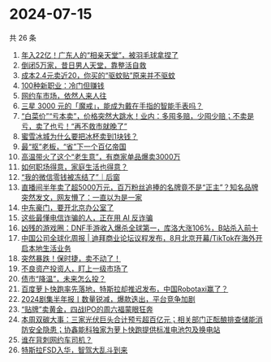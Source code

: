 # 2024-07-15

共 26 条

<!-- BEGIN 36KR -->
<!-- 最后更新时间 2024-07-15 01:01:11 +0800 -->
1. [年入22亿！广东人的“相亲天堂”，被羽毛球拿捏了](https://36kr.com/p/2860385982843526)
1. [倒闭5万家，昔日男人天堂，靠整活自救](https://36kr.com/p/2861667239791233)
1. [成本2.4元卖近20，你买的“驱蚊贴”原来并不驱蚊](https://36kr.com/p/2861392043445129)
1. [100种新职业​：冷门但赚钱](https://36kr.com/p/2861355131947650)
1. [网约车市场，依然人来人往](https://36kr.com/p/2860571362757254)
1. [三星 3000 元的「魔戒」，能成为戴在手指的智能手表吗？](https://36kr.com/p/2860178422582152)
1. [“白菜价”“亏本卖”，价格突然大跳水！业内：多囤多赔，少囤少赔；不卖是亏，卖了也亏！“再不救市就晚了”](https://36kr.com/p/2860560725330824)
1. [蜜雪冰城为什么要把冰杯卖到1块钱？](https://36kr.com/p/2861444442540934)
1. [最“抠”老板，“省”下一个百亿帝国](https://36kr.com/p/2861631590861447)
1. [高温带火了这个“老生意”，有商家单品爆卖3000万](https://36kr.com/p/2860745912339073)
1. [如何职场得意，家庭生活也得意？](https://36kr.com/p/2853375015275401)
1. [“我的微信零钱被冻结了”｜后窗](https://36kr.com/p/2861514659613575)
1. [直播间半年卖了超5000万元，百万粉丝追捧的名牌竟不是“正主”？知名品牌突然发文，网友懵了：一直以为是一家](https://36kr.com/p/2859347152341891)
1. [中东豪门，要开北京办公室了](https://36kr.com/p/2860359514606472)
1. [这些最懂电信诈骗的人，正在用 AI 反诈骗](https://36kr.com/p/2861648170404738)
1. [凶残的游戏圈：DNF手游收入爆杀全球第一，库洛大涨106%，B站杀入前十](https://36kr.com/p/2860773628168835)
1. [中国公司全球化周报 | 迪拜商业论坛议程发布，8月北京开幕/TikTok在海外开启本地生活业务](https://36kr.com/p/2860855102704257)
1. [突然暴跌！保时捷，卖不动了！](https://36kr.com/p/2861480043305350)
1. [不良资产投资人，盯上一级市场了](https://36kr.com/p/2860416583387779)
1. [债市“降温”，未来怎么投？](https://36kr.com/p/2861743030307720)
1. [百度萝卜快跑率先落地，特斯拉却推迟发布，中国Robotaxi赢了？](https://36kr.com/p/2860720810760584)
1. [2024剧集半年报丨数量锐减，爆款迭出，平台竞争加剧](https://36kr.com/p/2860619025025666)
1. [“贴牌”卖黄金，四战IPO的周六福蒙眼狂奔](https://36kr.com/p/2861654114093956)
1. [本周双碳大事：三家光伏巨头合计预亏超百亿元；相关部门正酝酿排查储能消防安全隐患；协鑫能科独家为萝卜快跑提供标准电池包及换电站](https://36kr.com/p/2860933135518341)
1. [谁在背刺网约车司机？](https://36kr.com/p/2860679915146121)
1. [特斯拉FSD入华，智驾大乱斗到来](https://36kr.com/p/2861580889623432)
<!-- END 36KR -->